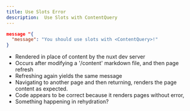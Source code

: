 ```yaml
---
title: Use Slots Error
description:  Use Slots with ContentQuery
---
```


```json
message "{
  "message": "You should use slots with <ContentQuery>!"
}
```

- Rendered in place of content by the nuxt dev server   
- Occurs after modifying a '/content' markdown file, and then page refresh
- Refreshing again yields the same message
- Navigating to another page and then returning, renders the page content as expected. 
- Code appears to be correct because it renders pages without error,
- Something happening in rehydration?


